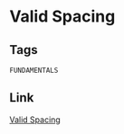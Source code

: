 # Valid Spacing


## Tags

`FUNDAMENTALS`

## Link

[Valid Spacing](https://www.codewars.com/kata/5f77d62851f6bc0033616bd8)